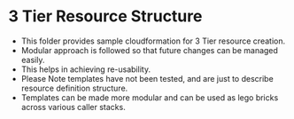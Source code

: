 # 3 Tier Resource Structure

- This folder provides sample cloudformation for 3 Tier resource creation.
- Modular approach is followed so that future changes can be managed easily.
- This helps in achieving re-usability.
- Please Note templates have not been tested, and are just to describe resource definition structure.
- Templates can be made more modular and can be used as lego bricks across various caller stacks.